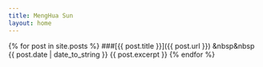 ```yaml
---
title: MengHua Sun
layout: home
---
```


{% for post in site.posts %}
###[{{ post.title }}]({{ post.url }}) &nbsp&nbsp {{ post.date | date_to_string }}
{{ post.excerpt }}
{% endfor %}

